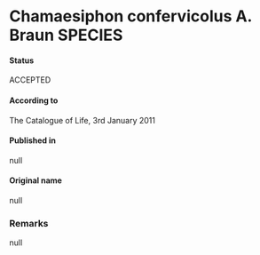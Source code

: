 # Chamaesiphon confervicolus A. Braun SPECIES

#### Status
ACCEPTED

#### According to
The Catalogue of Life, 3rd January 2011

#### Published in
null

#### Original name
null

### Remarks
null